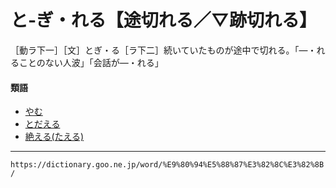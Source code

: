 # と‐ぎ・れる【途切れる／▽跡切れる】

［動ラ下一］［文］とぎ・る［ラ下二］続いていたものが途中で切れる。「―・れることのない人波」「会話が―・れる」

#### 類語

-   [やむ](https://dictionary.goo.ne.jp/word/%E6%AD%A2%E3%82%80_%28%E3%82%84%E3%82%80%29/#jn-223257)
-   [とだえる](https://dictionary.goo.ne.jp/word/%E9%80%94%E7%B5%B6%E3%81%88%E3%82%8B/#jn-159110)
-   [絶える(たえる)](https://dictionary.goo.ne.jp/word/%E7%B5%B6%E3%81%88%E3%82%8B/#jn-135061)

---
`https://dictionary.goo.ne.jp/word/%E9%80%94%E5%88%87%E3%82%8C%E3%82%8B/`